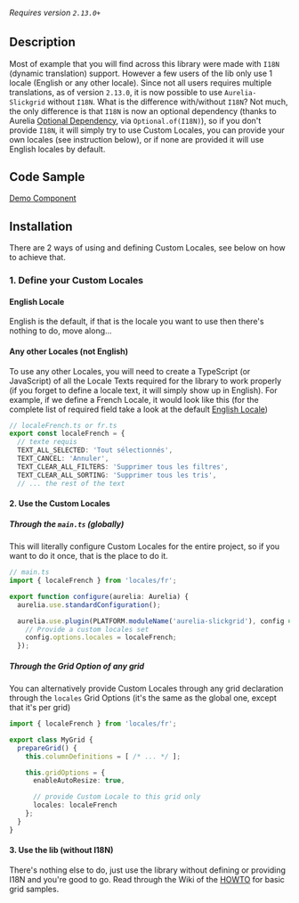 ###### Requires version `2.13.0+`

## Description
Most of example that you will find across this library were made with `I18N` (dynamic translation) support. However a few users of the lib only use 1 locale (English or any other locale). Since not all users requires multiple translations, as of version `2.13.0`, it is now possible to use `Aurelia-Slickgrid` without `I18N`. What is the difference with/without `I18N`? Not much, the only difference is that `I18N` is now an optional dependency (thanks to Aurelia [Optional Dependency](https://aurelia.io/docs/fundamentals/cheat-sheet#dependency-injection), via `Optional.of(I18N)`), so if you don't provide `I18N`, it will simply try to use Custom Locales, you can provide your own locales (see instruction below), or if none are provided it will use English locales by default.
## Code Sample
[Demo Component](https://github.com/ghiscoding/aurelia-slickgrid-demos/blob/master/webpack-bs5-demo-with-locales)

## Installation
There are 2 ways of using and defining Custom Locales, see below on how to achieve that.

### 1. Define your Custom Locales
#### English Locale
English is the default, if that is the locale you want to use then there's nothing to do, move along...

#### Any other Locales (not English)
To use any other Locales, you will need to create a TypeScript (or JavaScript) of all the Locale Texts required for the library to work properly (if you forget to define a locale text, it will simply show up in English). For example, if we define a French Locale, it would look like this (for the complete list of required field take a look at the default [English Locale](https://github.com/ghiscoding/aurelia-slickgrid-demos/blob/master/webpack-bs4-demo-with-locales/src/locales/en.ts))
```ts
// localeFrench.ts or fr.ts
export const localeFrench = {
  // texte requis
  TEXT_ALL_SELECTED: 'Tout sélectionnés',
  TEXT_CANCEL: 'Annuler',
  TEXT_CLEAR_ALL_FILTERS: 'Supprimer tous les filtres',
  TEXT_CLEAR_ALL_SORTING: 'Supprimer tous les tris',
  // ... the rest of the text
```

#### 2. Use the Custom Locales
##### Through the `main.ts` (globally)
This will literally configure Custom Locales for the entire project, so if you want to do it once, that is the place to do it.
```ts
// main.ts
import { localeFrench } from 'locales/fr';

export function configure(aurelia: Aurelia) {
  aurelia.use.standardConfiguration();

  aurelia.use.plugin(PLATFORM.moduleName('aurelia-slickgrid'), config => {
    // Provide a custom locales set
    config.options.locales = localeFrench;
  });
```
##### Through the Grid Option of any grid
You can alternatively provide Custom Locales through any grid declaration through the `locales` Grid Options (it's the same as the global one, except that it's per grid)

```ts
import { localeFrench } from 'locales/fr';

export class MyGrid {
  prepareGrid() {
    this.columnDefinitions = [ /* ... */ ];

    this.gridOptions = {
      enableAutoResize: true,

      // provide Custom Locale to this grid only
      locales: localeFrench
    };
  }
}
```

#### 3. Use the lib (without I18N)
There's nothing else to do, just use the library without defining or providing I18N and you're good to go. Read through the Wiki of the [HOWTO](../getting-started/quick-start.md) for basic grid samples.
